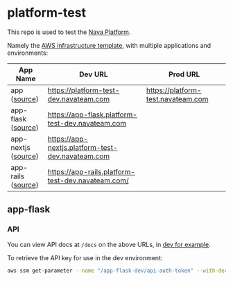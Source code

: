 # platform-test

This repo is used to test the [Nava Platform](https://github.com/navapbc/platform).

Namely the [AWS infrastructure
template](https://github.com/navapbc/template-infra), with multiple applications
and environments:

| App Name                                                                                     | Dev URL                                           | Prod URL                           |
|----------------------------------------------------------------------------------------------|---------------------------------------------------|------------------------------------|
| app <br /> ([source](https://github.com/navapbc/template-infra/tree/main/template-only-app)) | https://platform-test-dev.navateam.com            | https://platform-test.navateam.com |
| app-flask <br /> ([source](https://github.com/navapbc/template-application-flask))           | https://app-flask.platform-test-dev.navateam.com |                                    |
| app-nextjs <br /> ([source](https://github.com/navapbc/template-application-nextjs))         | https://app-nextjs.platform-test-dev.navateam.com |                                    |
| app-rails <br /> ([source](https://github.com/navapbc/template-application-rails))           | https://app-rails.platform-test-dev.navateam.com/ |                                    |

## app-flask

### API

You can view API docs at `/docs` on the above URLs, in [dev for
example](https://app-flask.platform-test-dev.navateam.com/docs).

To retrieve the API key for use in the dev environment:

```bash
aws ssm get-parameter --name "/app-flask-dev/api-auth-token" --with-decryption --query Parameter.Value --output text
```
